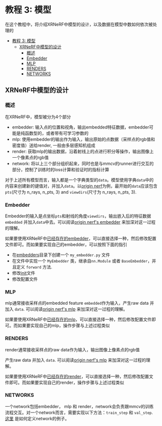 # 教程 3: 模型

在这个教程中，将介绍XRNeRF中模型的设计，以及数据在模型中数如何依次被处理的
<!-- TOC -->

- [教程 3: 模型](#教程-3-模型)
  - [XRNeRF中模型的设计](#xrnerf中模型的设计)
    - [概述](#概述)
    - [Embedder](#embedder)
    - [MLP](#mlp)
    - [RENDERS](#renders)
    - [NETWORKS](#networks)

<!-- TOC -->

## XRNeRF中模型的设计

### 概述
在XRNeRF中，模型被分为4个部分
- embedder: 输入点的位置和视角，输出embedded特征数据，embedder可能是纯函数型的，或者带有可学习参数的
- mlp: 使用embedder的输出作为输入，输出原始的点数据（采样点的rgb值和密度值）送给render, 一般由多层感知机组成
- render: 获取mlp的输出数据，沿着射线上的点进行积分等操作，输出图像上一个像素点的rgb值
- network: 将以上三个部分组织起来，同时也是与mmcv的runner进行交互的部分，控制了训练时的loss计算和验证时的指标计算

对于上述所有模型而言，输入都是一个字典类型的`data`。模型使用字典`data`中的内容来创建新的键值对，并加入`data`。以[origin nerf](../../../configs/nerfs/nerf_blender_base01.py)为例，最开始的`data`应该包含`pts`(尺寸为 n_rays, n_pts, 3) and `viewdirs`(尺寸为 n_rays, n_pts, 3).

### Embedder
Embedder的输入是点坐标`pts`和射线的角度`viewdirs`，输出嵌入后的特征数据 `embedded` 并加入`data`中去。可以阅读[origin nerf's embedder](../../../xrnerf/models/embedders/base.py) 来加深对这一过程的理解。

如果要使用XRNeRF中[已经存在的embedder](../../../xrnerf/models/embedders/__init__.py)，可以直接选择一种，然后修改配置文件即可。而如果要实现自己的embedder，可以按照下面的指引
* 在[embedders](../../../xrnerf/models/embedders/)目录下创建一个 `my_embedder.py` 文件
* 在文件中实现一个 `MyEmbedder` 类，继承自`nn.Module` 或者 `BaseEmbedder`，并且定义 `forward` 方法.
* 修改[init](../../../xrnerf/models/embedders/__init__.py)文件
* 修改配置文件


### MLP

mlp通常接收采样点的embedded feature `embedded`作为输入，产生raw data 并加入 `data`.
可以阅读[origin nerf's mlp](../../../xrnerf/models/mlps/nerf_mlp.py) 来加深对这一过程的理解。


如果要使用XRNeRF中[已经存在的mlp](../../../xrnerf/models/mlps/__init__.py)，可以直接选择一种，然后修改配置文件即可。而如果要实现自己的mlp，操作步骤与上述过程类似


### RENDERS

render通常接收采样点的raw data作为输入，输出图像上像素点的rgb值

产生raw data 并加入 `data`.
可以阅读[origin nerf's mlp](../../../xrnerf/models/mlps/nerf_mlp.py) 来加深对这一过程的理解。


如果要使用XRNeRF中[已经存在的render](../../../xrnerf/models/renders/nerf_render.py)，可以直接选择一种，然后修改配置文件即可。而如果要实现自己的render，操作步骤与上述过程类似


### NETWORKS
一个network包括embedder， mlp 和 render，network会负责跟mmcv的训练流程交互。对一个network而言，需要实现以下方法：`train_step` 和 `val_step`. [这里](../get_started.md) 是如何定义network的例子。
